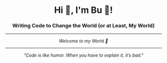 <h1 align="center">Hi 👋, I'm Bu 🐋!</h1>
<h3 align="center">Writing Code to Change the World (or at Least, My World)</h3>

---

<p align="center">
  <em>Welcome to my World 🐋</em>
</p>

---

<p align="center">
  <em>“Code is like humor. When you have to explain it, it’s bad.”</em>
</p>
